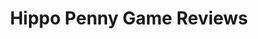 ---
title: Hippo Penny Game Reviews
layout: scoredetail
permalink: /meta-score/vagrant-story
header:
  teaser: /assets/images/vagrant-story.jpg
  video:
    id: Bncp_jDLs80
    provider: youtube
---